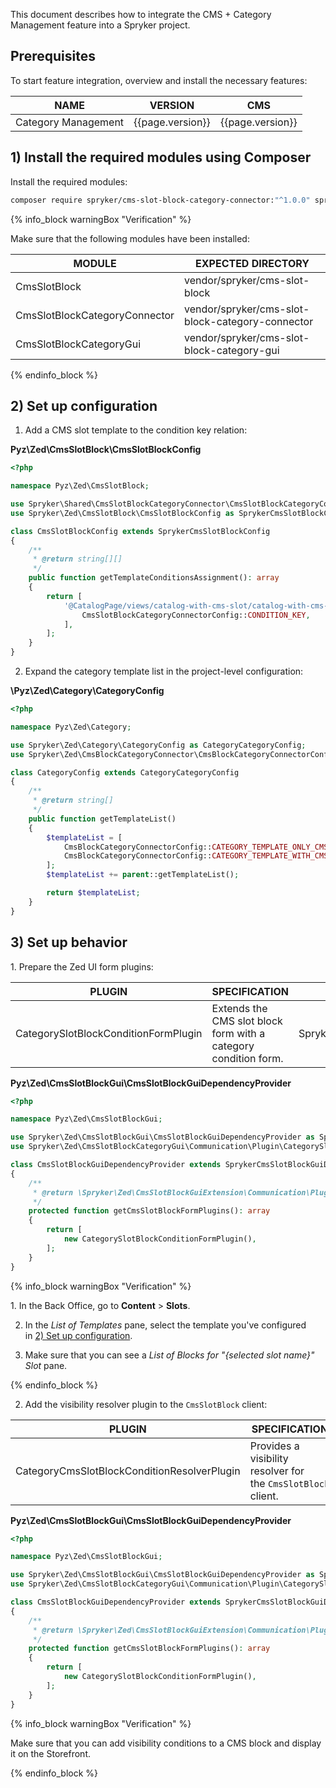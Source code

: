 

This document describes how to integrate the CMS + Category Management feature into a Spryker project.

## Prerequisites

To start feature integration, overview and install the necessary features:

| NAME | VERSION | CMS |
| --- | --- | ---  |
| Category Management | {{page.version}} | {{page.version}}|

## 1) Install the required modules using Composer

Install the required modules:

```bash
composer require spryker/cms-slot-block-category-connector:"^1.0.0" spryker/cms-slot-block-category-gui:"^1.0.0" --update-with-dependencies
```

{% info_block warningBox "Verification" %}

Make sure that the following modules have been installed:

|MODULE | EXPECTED DIRECTORY |
|--- | --- |
|CmsSlotBlock | vendor/spryker/cms-slot-block |
|CmsSlotBlockCategoryConnector | vendor/spryker/cms-slot-block-category-connector |
|CmsSlotBlockCategoryGui | vendor/spryker/cms-slot-block-category-gui|

{% endinfo_block %}

## 2) Set up configuration

1.  Add a CMS slot template to the condition key relation:

**Pyz\Zed\CmsSlotBlock\CmsSlotBlockConfig**

```php
<?php

namespace Pyz\Zed\CmsSlotBlock;

use Spryker\Shared\CmsSlotBlockCategoryConnector\CmsSlotBlockCategoryConnectorConfig;
use Spryker\Zed\CmsSlotBlock\CmsSlotBlockConfig as SprykerCmsSlotBlockConfig;

class CmsSlotBlockConfig extends SprykerCmsSlotBlockConfig
{
    /**
     * @return string[][]
     */
    public function getTemplateConditionsAssignment(): array
    {
        return [
            '@CatalogPage/views/catalog-with-cms-slot/catalog-with-cms-slot.twig' => [
                CmsSlotBlockCategoryConnectorConfig::CONDITION_KEY,
            ],
        ];
    }
}
```

2. Expand the category template list in the project-level configuration:

**\Pyz\Zed\Category\CategoryConfig**

```php
<?php

namespace Pyz\Zed\Category;

use Spryker\Zed\Category\CategoryConfig as CategoryCategoryConfig;
use Spryker\Zed\CmsBlockCategoryConnector\CmsBlockCategoryConnectorConfig;

class CategoryConfig extends CategoryCategoryConfig
{
    /**
     * @return string[]
     */
    public function getTemplateList()
    {
        $templateList = [
            CmsBlockCategoryConnectorConfig::CATEGORY_TEMPLATE_ONLY_CMS_BLOCK => '@CatalogPage/views/simple-cms-block/simple-cms-block.twig',
            CmsBlockCategoryConnectorConfig::CATEGORY_TEMPLATE_WITH_CMS_BLOCK => '@CatalogPage/views/catalog-with-cms-block/catalog-with-cms-block.twig',
        ];
        $templateList += parent::getTemplateList();

        return $templateList;
    }
}
```

## 3) Set up behavior

1. Prepare the Zed UI form plugins:

|PLUGIN |SPECIFICATION |NAMESPACE |
|--- | --- | --- |
|CategorySlotBlockConditionFormPlugin |Extends the CMS slot block form with a category condition form. |Spryker\Zed\CmsSlotBlockCategoryGui\Communication\Plugin|



**Pyz\Zed\CmsSlotBlockGui\CmsSlotBlockGuiDependencyProvider**

```php
<?php

namespace Pyz\Zed\CmsSlotBlockGui;

use Spryker\Zed\CmsSlotBlockGui\CmsSlotBlockGuiDependencyProvider as SprykerCmsSlotBlockGuiDependencyProvider;
use Spryker\Zed\CmsSlotBlockCategoryGui\Communication\Plugin\CategorySlotBlockConditionFormPlugin;

class CmsSlotBlockGuiDependencyProvider extends SprykerCmsSlotBlockGuiDependencyProvider
{
    /**
     * @return \Spryker\Zed\CmsSlotBlockGuiExtension\Communication\Plugin\CmsSlotBlockGuiConditionFormPluginInterface[]
     */
    protected function getCmsSlotBlockFormPlugins(): array
    {
        return [
            new CategorySlotBlockConditionFormPlugin(),
        ];
    }
}
```

{% info_block warningBox "Verification" %}

1. In the Back Office, go to **Content** > **Slots**.

2. In the *List of Templates* pane, select the template you've configured in [2) Set up configuration](#set-up-configuration).

3. Make sure that you can see a *List of Blocks for "{selected slot name}" Slot* pane.

{% endinfo_block %}


2. Add the visibility resolver plugin to the `CmsSlotBlock` client:

|PLUGIN | SPECIFICATION | NAMESPACE |
|--- | --- | --- |
|CategoryCmsSlotBlockConditionResolverPlugin | Provides a visibility resolver for the `CmsSlotBlock` client. | Spryker\Client\CmsSlotBlockCategoryConnector\Plugin\CmsSlotBlock |



**Pyz\Zed\CmsSlotBlockGui\CmsSlotBlockGuiDependencyProvider**

```php
<?php

namespace Pyz\Zed\CmsSlotBlockGui;

use Spryker\Zed\CmsSlotBlockGui\CmsSlotBlockGuiDependencyProvider as SprykerCmsSlotBlockGuiDependencyProvider;
use Spryker\Zed\CmsSlotBlockCategoryGui\Communication\Plugin\CategorySlotBlockConditionFormPlugin;

class CmsSlotBlockGuiDependencyProvider extends SprykerCmsSlotBlockGuiDependencyProvider
{
    /**
     * @return \Spryker\Zed\CmsSlotBlockGuiExtension\Communication\Plugin\CmsSlotBlockGuiConditionFormPluginInterface[]
     */
    protected function getCmsSlotBlockFormPlugins(): array
    {
        return [
            new CategorySlotBlockConditionFormPlugin(),
        ];
    }
}
```

{% info_block warningBox "Verification" %}

Make sure that you can add visibility conditions to a CMS block and display it on the Storefront.

{% endinfo_block %}

